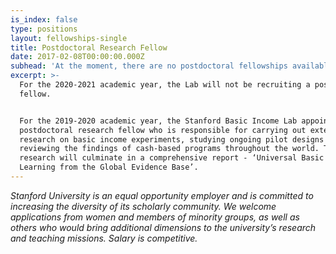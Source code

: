 ```yaml
---
is_index: false
type: positions
layout: fellowships-single
title: Postdoctoral Research Fellow
date: 2017-02-08T00:00:00.000Z
subhead: 'At the moment, there are no postdoctoral fellowships available.'
excerpt: >-
  For the 2020-2021 academic year, the Lab will not be recruiting a postdoctoral
  fellow.


  For the 2019-2020 academic year, the Stanford Basic Income Lab appointed a
  postdoctoral research fellow who is responsible for carrying out extensive
  research on basic income experiments, studying ongoing pilot designs and
  reviewing the findings of cash-based programs throughout the world. This
  research will culminate in a comprehensive report - ‘Universal Basic Income:
  Learning from the Global Evidence Base’.
---
```

_Stanford University is an equal opportunity employer and is committed to increasing the diversity of its scholarly community. We welcome applications from women and members of minority groups, as well as others who would bring additional dimensions to the university’s research and teaching missions. Salary is competitive._
